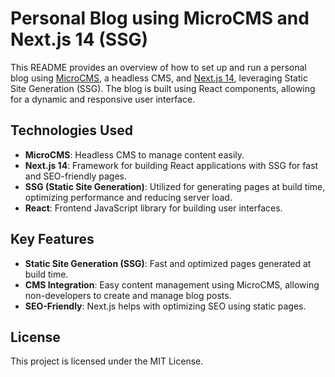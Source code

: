 # Personal Blog using MicroCMS and Next.js 14 (SSG)

This README provides an overview of how to set up and run a personal blog using [MicroCMS](https://microcms.io/), a headless CMS, and [Next.js 14](https://nextjs.org/), leveraging Static Site Generation (SSG). The blog is built using React components, allowing for a dynamic and responsive user interface.

## Technologies Used
- **MicroCMS**: Headless CMS to manage content easily.
- **Next.js 14**: Framework for building React applications with SSG for fast and SEO-friendly pages.
- **SSG (Static Site Generation)**: Utilized for generating pages at build time, optimizing performance and reducing server load.
- **React**: Frontend JavaScript library for building user interfaces.


## Key Features
- **Static Site Generation (SSG)**: Fast and optimized pages generated at build time.
- **CMS Integration**: Easy content management using MicroCMS, allowing non-developers to create and manage blog posts.
- **SEO-Friendly**: Next.js helps with optimizing SEO using static pages.


## License
This project is licensed under the MIT License.
